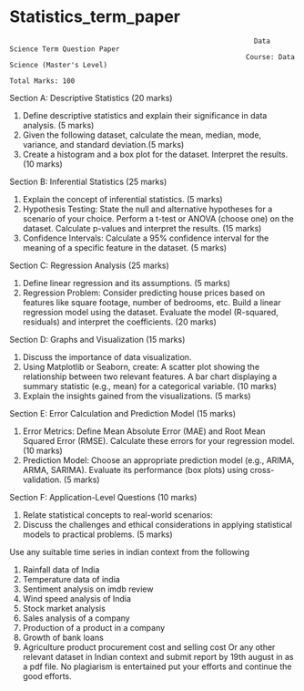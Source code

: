 # Statistics_term_paper
                                                                Data Science Term Question Paper
                                                              Course: Data Science (Master's Level)
                                                                                                       Total Marks: 100
Section A: Descriptive Statistics (20 marks)
1. Define descriptive statistics and explain their significance in data analysis. (5 
marks)
2. Given the following dataset, calculate the mean, median, mode, variance, and 
standard deviation.(5 marks)
3. Create a histogram and a box plot for the dataset. Interpret the results. (10 
marks)

Section B: Inferential Statistics (25 marks)
1. Explain the concept of inferential statistics. (5 marks)
2. Hypothesis Testing:
   State the null and alternative hypotheses for a scenario of your choice.
   Perform a t-test or ANOVA (choose one) on the dataset.
   Calculate p-values and interpret the results. (15 marks)
3. Confidence Intervals:
   Calculate a 95% confidence interval for the meaning of a specific 
   feature in the dataset. (5 marks)

Section C: Regression Analysis (25 marks)
1. Define linear regression and its assumptions. (5 marks)
2. Regression Problem:
   Consider predicting house prices based on features like square footage, 
   number of bedrooms, etc.
   Build a linear regression model using the dataset.
   Evaluate the model (R-squared, residuals) and interpret the 
   coefficients. (20 marks)

Section D: Graphs and Visualization (15 marks)
1. Discuss the importance of data visualization.
2. Using Matplotlib or Seaborn, create:
   A scatter plot showing the relationship between two relevant features.
   A bar chart displaying a summary statistic (e.g., mean) for a categorical 
   variable. (10 marks)
3. Explain the insights gained from the visualizations. (5 marks)

Section E: Error Calculation and Prediction Model (15 marks)
1. Error Metrics:
   Define Mean Absolute Error (MAE) and Root Mean Squared Error 
   (RMSE).
   Calculate these errors for your regression model. (10 marks)
2. Prediction Model:
   Choose an appropriate prediction model (e.g., ARIMA, ARMA, 
   SARIMA).
   Evaluate its performance (box plots) using cross-validation. (5 marks)

Section F: Application-Level Questions (10 marks)
1. Relate statistical concepts to real-world scenarios:
2. Discuss the challenges and ethical considerations in applying statistical 
models to practical problems. (5 marks)

Use any suitable time series in indian context from the following
1. Rainfall data of India
2. Temperature data of india
3. Sentiment analysis on imdb review
4. Wind speed analysis of India
5. Stock market analysis
6. Sales analysis of a company
7. Production of a product in a company
8. Growth of bank loans
9. Agriculture product procurement cost and selling cost
Or any other relevant dataset in Indian context and submit report by 19th august in as 
a pdf file. No plagiarism is entertained put your efforts and continue the good efforts.
